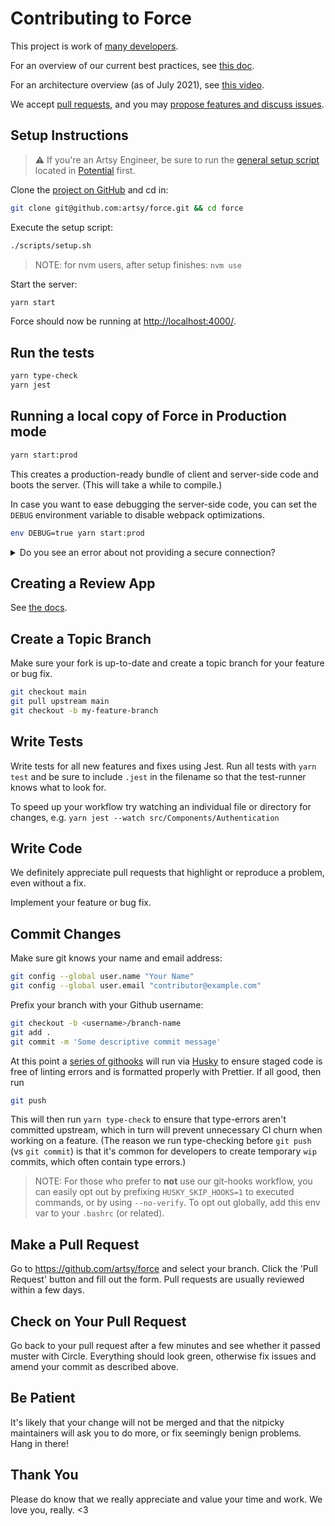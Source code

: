# Contributing to Force

This project is work of [many developers](https://github.com/artsy/force/graphs/contributors).

For an overview of our current best practices, see [this doc](https://github.com/artsy/force/blob/main/docs/best_practices.md).

For an architecture overview (as of July 2021), see [this video](https://drive.google.com/drive/folders/1RE_7j4hocKD51RVZy60_5rZqUk9T-Zc2).

We accept [pull requests](https://github.com/artsy/force/pulls), and you may [propose features and discuss issues](https://github.com/artsy/force/issues).

## Setup Instructions

> ⚠️ If you're an Artsy Engineer, be sure to run the [general setup script](https://github.com/artsy/potential/blob/main/scripts/setup) located in [Potential](https://github.com/artsy/potential) first.

Clone the [project on GitHub](https://github.com/artsy/force) and cd in:

```sh
git clone git@github.com:artsy/force.git && cd force
```

Execute the setup script:

```sh
./scripts/setup.sh
```

> NOTE: for nvm users, after setup finishes: `nvm use`

Start the server:

```sh
yarn start
```

Force should now be running at [http://localhost:4000/](http://localhost:4000/).

## Run the tests

```sh
yarn type-check
yarn jest
```

## Running a local copy of Force in Production mode

```sh
yarn start:prod
```

This creates a production-ready bundle of client and server-side code and boots the server. (This will take a while to compile.)

In case you want to ease debugging the server-side code, you can set the `DEBUG`
environment variable to disable webpack optimizations.

```sh
env DEBUG=true yarn start:prod
```

<details>
   <summary>Do you see an error about not providing a secure connection?</summary>

Your browser has probably cached a redirect to `https://...`. Clear your browser cache for this page:

- Browse to the failing page
- Open Chrome Dev Tools (this adds a drop down menu to the reload icon)
- Click and hold “Reload” icon until the drop down appears.
- Select “Empty Cache and Hard Reload”
- You may now browse successfully to the page
</details>

## Creating a Review App

See [the docs](docs/creating_review_app.md).

## Create a Topic Branch

Make sure your fork is up-to-date and create a topic branch for your feature or bug fix.

```sh
git checkout main
git pull upstream main
git checkout -b my-feature-branch
```

## Write Tests

Write tests for all new features and fixes using Jest. Run all tests with `yarn test` and be sure to include `.jest` in the filename so that the test-runner knows what to look for.

To speed up your workflow try watching an individual file or directory for changes, e.g. `yarn jest --watch src/Components/Authentication`

## Write Code

We definitely appreciate pull requests that highlight or reproduce a problem, even without a fix.

Implement your feature or bug fix.

## Commit Changes

Make sure git knows your name and email address:

```sh
git config --global user.name "Your Name"
git config --global user.email "contributor@example.com"
```

Prefix your branch with your Github username:

```sh
git checkout -b <username>/branch-name
git add .
git commit -m 'Some descriptive commit message'
```

At this point a [series of githooks](https://github.com/artsy/force/blob/f549353687203e0bd0abfe5239a8509d66e53fb2/package.json#L375-L381) will run via [Husky](https://github.com/typicode/husky) to ensure staged code is free of linting errors and is formatted properly with Prettier. If all good, then run

```sh
git push
```

This will then run `yarn type-check` to ensure that type-errors aren't committed upstream, which in turn will prevent unnecessary CI churn when working on a feature. (The reason we run type-checking before `git push` (vs `git commit`) is that it's common for developers to create temporary `wip` commits, which often contain type errors.)

> NOTE: For those who prefer to **not** use our git-hooks workflow, you can easily opt out by prefixing `HUSKY_SKIP_HOOKS=1` to executed commands, or by using `--no-verify`. To opt out globally, add this env var to your `.bashrc` (or related).

## Make a Pull Request

Go to https://github.com/artsy/force and select your branch.
Click the 'Pull Request' button and fill out the form. Pull requests are usually reviewed within a few days.

## Check on Your Pull Request

Go back to your pull request after a few minutes and see whether it passed muster with Circle. Everything should look green, otherwise fix issues and amend your commit as described above.

## Be Patient

It's likely that your change will not be merged and that the nitpicky maintainers will ask you to do more, or fix seemingly benign problems. Hang in there!

## Thank You

Please do know that we really appreciate and value your time and work. We love you, really. <3
